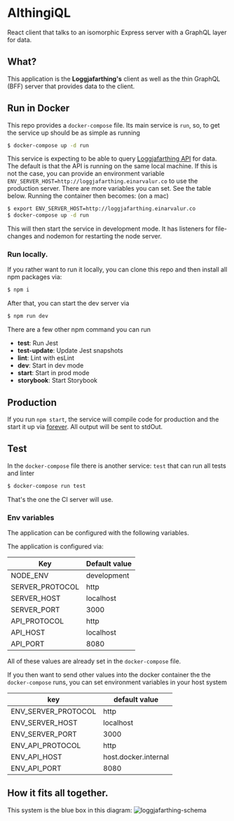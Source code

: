 # AlthingiQL
React client that talks to an isomorphic Express server with a GraphQL
layer for data.


## What?
This application is the **Loggjafarthing's** client as well as the thin
GraphQL (BFF) server that provides data to the client.


## Run in Docker
This repo provides a `docker-compose` file. Its main service is `run`, so, to get the service up should be as simple
as running

```bash
$ docker-compose up -d run
```

This service is expecting to be able to query [Loggjafarthing API](https://github.com/fizk/Loggjafarthing) for data. The
default is that the API is running on the same local machine. If this is not the case, you can provide an environment
variable `ENV_SERVER_HOST=http://loggjafarthing.einarvalur.co` to use the production server. There are more variables you
can set. See the table below. Running the container then becomes: (on a mac)

```bash
$ export ENV_SERVER_HOST=http://loggjafarthing.einarvalur.co
$ docker-compose up -d run
```

This will then start the service in development mode. It has listeners for file-changes and nodemon for restarting the
node server. 

### Run locally.
If you rather want to run it locally, you can clone this repo and then install all npm packages via:
```bash
$ npm i
```
After that, you can start the dev server via
```bash
$ npm run dev
```
There are a few other npm command you can run

* **test**: Run Jest
* **test-update**: Update Jest snapshots
* **lint**: Lint with esLint
* **dev**: Start in dev mode
* **start**: Start in prod mode
* **storybook**: Start Storybook

## Production
If you run `npm start`, the service will compile code for production and the start it up via 
[forever](https://github.com/foreversd/forever). All output will be sent to stdOut.

## Test
In the `docker-compose` file there is another service: `test` that can run all tests and linter
```bash
$ docker-compose run test
```
That's the one the CI server will use.


### Env variables
The application can be configured with the following variables.

The application is configured via:

| Key             | Default value |
| --------------- | -----------   |
| NODE_ENV        | development   |
| SERVER_PROTOCOL | http          |
| SERVER_HOST     | localhost     |
| SERVER_PORT     | 3000          |
| API_PROTOCOL    | http          |
| API_HOST        | localhost     |
| API_PORT        | 8080          |

All of these values are already set in the `docker-compose` file.

If you then want to send other values into the docker container the the `docker-compose` runs, you can set
environment variables in your host system

| key                 | default value         |
| ------------------- | --------------------- |
| ENV_SERVER_PROTOCOL | http                  |
| ENV_SERVER_HOST     | localhost             |
| ENV_SERVER_PORT     | 3000                  |
| ENV_API_PROTOCOL    | http                  |
| ENV_API_HOST        | host.docker.internal  |
| ENV_API_PORT        | 8080                  |

## How it fits all together.

This system is the blue box in this diagram:
![loggjafarthing-schema](https://user-images.githubusercontent.com/386336/33863159-9212c998-df3a-11e7-882d-859b1da96bf0.png)
